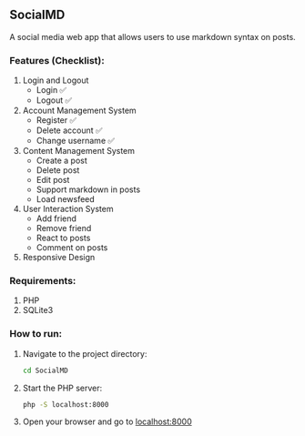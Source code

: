 ## SocialMD
A social media web app that allows users to use markdown syntax on posts.

### Features (Checklist):
1. Login and Logout
   - Login ✅
   - Logout ✅
2. Account Management System
   - Register ✅
   - Delete account ✅
   - Change username ✅
3. Content Management System
   - Create a post
   - Delete post
   - Edit post
   - Support markdown in posts
   - Load newsfeed
4. User Interaction System
   - Add friend
   - Remove friend
   - React to posts
   - Comment on posts
5. Responsive Design

### Requirements:
1. PHP
2. SQLite3

### How to run:
1. Navigate to the project directory:
   ```bash
   cd SocialMD
   ```
2. Start the PHP server:
   ```bash
   php -S localhost:8000
   ```
3. Open your browser and go to [localhost:8000](http://localhost:8000)
